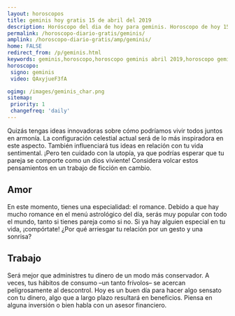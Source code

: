 ```yaml
---
layout: horoscopos
title: geminis hoy gratis 15 de abril del 2019 
description: Horóscopo del dia de hoy para geminis. Horoscopo de hoy 15 de abril del 2019. Las predicciones de amor, trabajo, vida personal gratis.
permalink: /horoscopo-diario-gratis/geminis/
amplink: /horoscopo-diario-gratis/amp/geminis/
home: FALSE
redirect_from: /p/geminis.html
keywords: geminis,horoscopo,horoscopo geminis abril 2019,horoscopo geminis hoy,tarot geminis abril 2019,horoscopo geminis,tarot geminis hoy,horoscopo de hoy,horoscopo diario,tarot del amor,horoscopo de hoy geminis,horoscopo diario del tarot, Horoscopo de hoy geminis 15 de abril del 2019,horóscopo del día,signos zodiacales 2019, el horoscopo de hoy
horoscopo:
 signo: geminis
 video: QAxyjueF3fA

ogimg: /images/geminis_char.png
sitemap:
 priority: 1
 changefreq: 'daily'
---
```



Quizás tengas ideas innovadoras sobre cómo podríamos vivir todos juntos en armonía. La configuración celestial actual será de lo más inspiradora en este aspecto. También influenciará tus ideas en relación con tu vida sentimental. ¡Pero ten cuidado con la utopía, ya que podrías esperar que tu pareja se comporte como un dios viviente! Considera volcar estos pensamientos en un trabajo de ficción en cambio.

## Amor

En este momento, tienes una especialidad: el romance. Debido a que hay mucho romance en el menú astrológico del día, serás muy popular con todo el mundo, tanto si tienes pareja como si no. Si ya hay alguien especial en tu vida, ¡compórtate! ¿Por qué arriesgar tu relación por un gesto y una sonrisa?

## Trabajo

Será mejor que administres tu dinero de un modo más conservador. A veces, tus hábitos de consumo –un tanto frívolos– se acercan peligrosamente al descontrol. Hoy es un buen día para hacer algo sensato con tu dinero, algo que a largo plazo resultará en beneficios. Piensa en alguna inversión o bien habla con un asesor financiero.